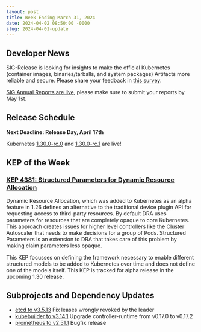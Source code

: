 ```yaml
---
layout: post
title: Week Ending March 31, 2024
date: 2024-04-02 08:50:00 -0000
slug: 2024-04-01-update
---
```


## Developer News

SIG-Release is looking for insights to make the official Kubernetes (container images, binaries/tarballs, and system packages) Artifacts more reliable and secure. Please share your feedback in [this survey](https://bit.ly/k8s-artifacts-survey).

[SIG Annual Reports are live](https://groups.google.com/a/kubernetes.io/g/dev/c/kAdMGywyFMs), please make sure to submit your reports by May 1st.

## Release Schedule

**Next Deadline: Release Day, April 17th**

Kubernetes [1.30.0-rc.0](https://groups.google.com/a/kubernetes.io/g/dev/c/cke4ys0RnHM) and [1.30.0-rc.1](https://groups.google.com/a/kubernetes.io/g/dev/c/WYzDxgrqgUY) are live!

## KEP of the Week

### [KEP 4381: Structured Parameters for Dynamic Resource Allocation](https://github.com/kubernetes/enhancements/tree/master/keps/sig-node/4381-dra-structured-parameters)

Dynamic Resource Allocation, which was added to Kubernetes as an alpha feature in 1.26 defines an alternative to the traditional device plugin API for requesting access to third-party resources. By default DRA uses parameters for resources that are completely opaque to core Kubernetes. This approach creates issues for higher level controllers like the Cluster Autoscaler that needs to make decisions for a group of Pods. Structured Parameters is an extension to DRA that takes care of this problem by making claim parameters less opaque.

This KEP focusses on defining the framework necessary to enable different structured models to be added to Kubernetes over time and does not define one of the models itself. This KEP is tracked for alpha release in the upcoming 1.30 release.

## Subprojects and Dependency Updates

* [etcd to v3.5.13](https://github.com/etcd-io/etcd/releases/tag/v3.5.13) Fix leases wrongly revoked by the leader
* [kubebuilder to v3.14.1](https://github.com/kubernetes-sigs/kubebuilder/releases/v3.14.1) Upgrade controller-runtime from v0.17.0 to v0.17.2
* [prometheus to v2.51.1](https://github.com/prometheus/prometheus/releases/tag/v2.51.1) Bugfix release
